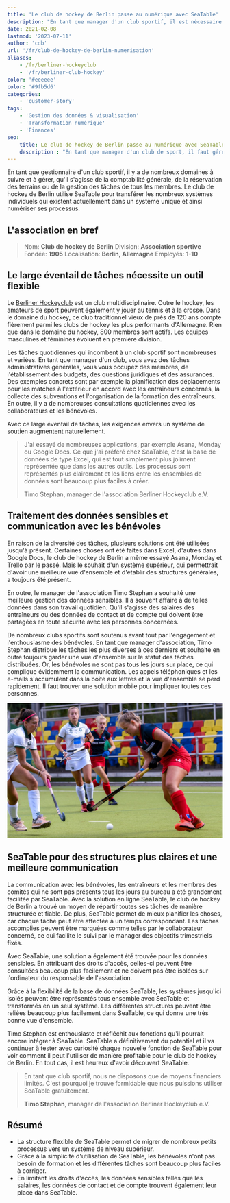 ```yaml
---
title: 'Le club de hockey de Berlin passe au numérique avec SeaTable'
description: "En tant que manager d'un club sportif, il est nécessaire d'avoir une vue d'ensemble et de gérer de nombreux domaines, qu'il s'agisse de la comptabilité générale, de la réservation des courts ou de la gestion des tâches de tous les membres. Le club de hockey de Berlin utilise SeaTable pour regrouper les nombreux systèmes individuels existants en un seul et même système afin de numériser ses processus."
date: 2021-02-08
lastmod: '2023-07-11'
author: 'cdb'
url: '/fr/club-de-hockey-de-berlin-numerisation'
aliases:
    - /fr/berliner-hockeyclub
    - '/fr/berliner-club-hockey'
color: '#eeeeee'
color: '#9fb5d6'
categories:
    - 'customer-story'
tags:
    - 'Gestion des données & visualisation'
    - 'Transformation numérique'
    - 'Finances'
seo:
    title: Le club de hockey de Berlin passe au numérique avec SeaTable
    description : "En tant que manager d'un club de sport, il faut gérer de nombreux domaines, qu'il s'agisse de la comptabilité générale, de la réservation des courts ou de la gestion des tâches de tous les membres. Le club de hockey de Berlin utilise SeaTable pour regrouper les nombreux systèmes existants en un seul et même système et ainsi numériser ses processus."
---
```


En tant que gestionnaire d'un club sportif, il y a de nombreux domaines à suivre et à gérer, qu'il s'agisse de la comptabilité générale, de la réservation des terrains ou de la gestion des tâches de tous les membres. Le club de hockey de Berlin utilise SeaTable pour transférer les nombreux systèmes individuels qui existent actuellement dans un système unique et ainsi numériser ses processus.

## L'association en bref

> Nom: **Club de hockey de Berlin**
> Division: **Association sportive**
> Fondée: **1905**
> Localisation: **Berlin, Allemagne**
> Employés: **1-10**

## Le large éventail de tâches nécessite un outil flexible

Le [Berliner Hockeyclub](https://www.berlinerhc.de/) est un club multidisciplinaire. Outre le hockey, les amateurs de sport peuvent également y jouer au tennis et à la crosse. Dans le domaine du hockey, ce club traditionnel vieux de près de 120 ans compte fièrement parmi les clubs de hockey les plus performants d'Allemagne. Rien que dans le domaine du hockey, 800 membres sont actifs. Les équipes masculines et féminines évoluent en première division.

Les tâches quotidiennes qui incombent à un club sportif sont nombreuses et variées. En tant que manager d'un club, vous avez des tâches administratives générales, vous vous occupez des membres, de l'établissement des budgets, des questions juridiques et des assurances. Des exemples concrets sont par exemple la planification des déplacements pour les matches à l'extérieur en accord avec les entraîneurs concernés, la collecte des subventions et l'organisation de la formation des entraîneurs. En outre, il y a de nombreuses consultations quotidiennes avec les collaborateurs et les bénévoles.

Avec ce large éventail de tâches, les exigences envers un système de soutien augmentent naturellement.

> J'ai essayé de nombreuses applications, par exemple Asana, Monday ou Google Docs. Ce que j'ai préféré chez SeaTable, c'est la base de données de type Excel, qui est tout simplement plus joliment représentée que dans les autres outils. Les processus sont représentés plus clairement et les liens entre les ensembles de données sont beaucoup plus faciles à créer.
>
> Timo Stephan, manager de l'association Berliner Hockeyclub e.V.

## Traitement des données sensibles et communication avec les bénévoles

En raison de la diversité des tâches, plusieurs solutions ont été utilisées jusqu'à présent. Certaines choses ont été faites dans Excel, d'autres dans Google Docs, le club de hockey de Berlin a même essayé Asana, Monday et Trello par le passé. Mais le souhait d'un système supérieur, qui permettrait d'avoir une meilleure vue d'ensemble et d'établir des structures générales, a toujours été présent.

En outre, le manager de l'association Timo Stephan a souhaité une meilleure gestion des données sensibles. Il a souvent affaire à de telles données dans son travail quotidien. Qu'il s'agisse des salaires des entraîneurs ou des données de contact et de compte qui doivent être partagées en toute sécurité avec les personnes concernées.

De nombreux clubs sportifs sont soutenus avant tout par l'engagement et l'enthousiasme des bénévoles. En tant que manager d'association, Timo Stephan distribue les tâches les plus diverses à ces derniers et souhaite en outre toujours garder une vue d'ensemble sur le statut des tâches distribuées. Or, les bénévoles ne sont pas tous les jours sur place, ce qui complique évidemment la communication. Les appels téléphoniques et les e-mails s'accumulent dans la boîte aux lettres et la vue d'ensemble se perd rapidement. Il faut trouver une solution mobile pour impliquer toutes ces personnes.

![Numérisation d'un club de sport avec SeaTable](berliner-hockeyclub-goes-digital.jpg)

## SeaTable pour des structures plus claires et une meilleure communication

La communication avec les bénévoles, les entraîneurs et les membres des comités qui ne sont pas présents tous les jours au bureau a été grandement facilitée par SeaTable. Avec la solution en ligne SeaTable, le club de hockey de Berlin a trouvé un moyen de répartir toutes ses tâches de manière structurée et fiable. De plus, SeaTable permet de mieux planifier les choses, car chaque tâche peut être affectée à un temps correspondant. Les tâches accomplies peuvent être marquées comme telles par le collaborateur concerné, ce qui facilite le suivi par le manager des objectifs trimestriels fixés.

Avec SeaTable, une solution a également été trouvée pour les données sensibles. En attribuant des droits d'accès, celles-ci peuvent être consultées beaucoup plus facilement et ne doivent pas être isolées sur l'ordinateur du responsable de l'association.

Grâce à la flexibilité de la base de données SeaTable, les systèmes jusqu'ici isolés peuvent être représentés tous ensemble avec SeaTable et transformés en un seul système. Les différentes structures peuvent être reliées beaucoup plus facilement dans SeaTable, ce qui donne une très bonne vue d'ensemble.

Timo Stephan est enthousiaste et réfléchit aux fonctions qu'il pourrait encore intégrer à SeaTable. SeaTable a définitivement du potentiel et il va continuer à tester avec curiosité chaque nouvelle fonction de SeaTable pour voir comment il peut l'utiliser de manière profitable pour le club de hockey de Berlin. En tout cas, il est heureux d'avoir découvert SeaTable.

> En tant que club sportif, nous ne disposons que de moyens financiers limités. C'est pourquoi je trouve formidable que nous puissions utiliser SeaTable gratuitement.
>
> **Timo Stephan**, manager de l'association Berliner Hockeyclub e.V.

## Résumé

- La structure flexible de SeaTable permet de migrer de nombreux petits processus vers un système de niveau supérieur.
- Grâce à la simplicité d'utilisation de SeaTable, les bénévoles n'ont pas besoin de formation et les différentes tâches sont beaucoup plus faciles à corriger.
- En limitant les droits d'accès, les données sensibles telles que les salaires, les données de contact et de compte trouvent également leur place dans SeaTable.
